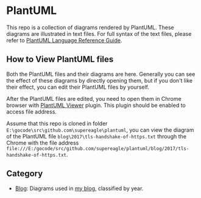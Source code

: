 # PlantUML

This repo is a collection of diagrams rendered by PlantUML. These diagrams are illustrated in text files. 
For full syntax of the text files, please refer to [PlantUML Language Reference Guide](http://translate.plantuml.com/zh).

## How to View PlantUML files

Both the PlantUML files and their diagrams are here. Generally you can see the effect of these diagrams by directly opening them, but if you don't like their effect, you can edit their PlantUML files by yourself.

After the PlantUML files are edited, you need to open them in Chrome browser with [PlantUML Viewer](https://chrome.google.com/webstore/detail/plantuml-viewer/legbfeljfbjgfifnkmpoajgpgejojooj) plugin.
This plugin should be enabled to access file address.

Assume that this repo is cloned in folder `E:\gocode\src\github.com\supereagle\plantuml`, you can view the diagram  
of the PlantUML file `blog\2017\tls-handshake-of-https.txt` through the Chrome with the file address `file:///E:/gocode/src/github.com/supereagle/plantuml/blog/2017/tls-handshake-of-https.txt`.

## Category

- [Blog](#blog): Diagrams used in [my blog](https://supereagle.github.io/), classified by year.

